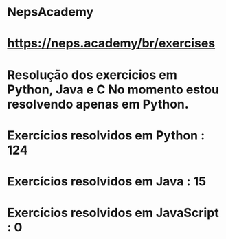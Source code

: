 # NepsAcademy
# https://neps.academy/br/exercises 
# Resolução dos exercicios em Python, Java e C No momento estou resolvendo apenas em Python.
# Exercícios resolvidos em Python : 124
# Exercícios resolvidos em Java : 15
# Exercícios resolvidos em JavaScript : 0
